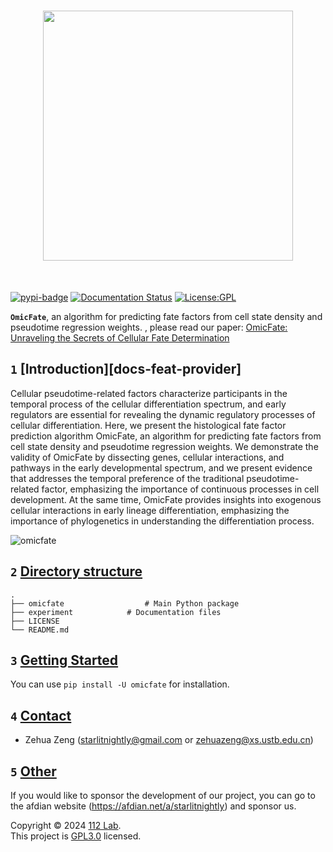<h1 align="center">
<img src="https://github.com/Starlitnightly/OmicFate/blob/main/assets/logo.png" width="400">
</h1><br>

[![pypi-badge](https://img.shields.io/pypi/v/omicfate)](https://pypi.org/project/omicfate) [![Documentation Status](https://readthedocs.org/projects/omicverse/badge/?version=latest)](https://omicverse.readthedocs.io/en/latest/?badge=latest) [![License:GPL](https://img.shields.io/badge/license-GNU-blue)](https://img.shields.io/apm/l/vim-mode)

**`OmicFate`**, an algorithm for predicting fate factors from cell state density and pseudotime regression weights. , please read our paper: [OmicFate: Unraveling the Secrets of Cellular Fate Determination]()

## `1` [Introduction][docs-feat-provider]

Cellular pseudotime-related factors characterize participants in the temporal process of the cellular differentiation spectrum, and early regulators are essential for revealing the dynamic regulatory processes of cellular differentiation. Here, we present the histological fate factor prediction algorithm OmicFate, an algorithm for predicting fate factors from cell state density and pseudotime regression weights. We demonstrate the validity of OmicFate by dissecting genes, cellular interactions, and pathways in the early developmental spectrum, and we present evidence that addresses the temporal preference of the traditional pseudotime-related factor, emphasizing the importance of continuous processes in cell development. At the same time, OmicFate provides insights into exogenous cellular interactions in early lineage differentiation, emphasizing the importance of phylogenetics in understanding the differentiation process.

![omicfate](https://github.com/Starlitnightly/OmicFate/blob/main/assets/summary.png)


## `2` [Directory structure](#)

````shell
.
├── omicfate                  # Main Python package
├── experiment            # Documentation files
├── LICENSE
└── README.md
````

## `3` [Getting Started ](#)

You can use `pip install -U omicfate` for installation.


## `4` [Contact](#)

- Zehua Zeng ([starlitnightly@gmail.com](mailto:starlitnightly@gmail.com) or [zehuazeng@xs.ustb.edu.cn](mailto:zehuazeng@xs.ustb.edu.cn))

## `5` [Other](#)

If you would like to sponsor the development of our project, you can go to the afdian website (https://afdian.net/a/starlitnightly) and sponsor us.


Copyright © 2024 [112 Lab](https://112lab.asia/). <br />
This project is [GPL3.0](./LICENSE) licensed.

<!-- LINK GROUP -->